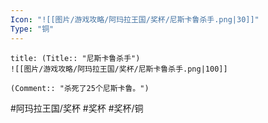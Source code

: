 ```yaml
---
Icon: "![[图片/游戏攻略/阿玛拉王国/奖杯/尼斯卡鲁杀手.png|30]]"
Type: "铜"
---
```

```ad-common-bronze-trophy
title: (Title:: "尼斯卡鲁杀手")
![[图片/游戏攻略/阿玛拉王国/奖杯/尼斯卡鲁杀手.png|100]]

(Comment:: "杀死了25个尼斯卡鲁。")
```

#阿玛拉王国/奖杯 #奖杯 #奖杯/铜
